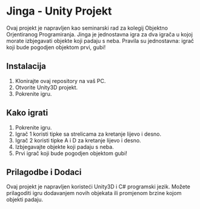 # Jinga - Unity Projekt

Ovaj projekt je napravljen kao seminarski rad za kolegij Objektno Orjentiranog Programiranja. Jinga je jednostavna igra za dva igrača u kojoj morate izbjegavati objekte koji padaju s neba. Pravila su jednostavna: igrač koji bude pogodjen objektom prvi, gubi!

## Instalacija

1. Klonirajte ovaj repository na vaš PC.
2. Otvorite Unity3D projekt.
3. Pokrenite igru.

## Kako igrati

1. Pokrenite igru.
2. Igrač 1 koristi tipke sa strelicama za kretanje lijevo i desno.
3. Igrač 2 koristi tipke A i D za kretanje lijevo i desno.
4. Izbjegavajte objekte koji padaju s neba.
5. Prvi igrač koji bude pogodjen objektom gubi!

## Prilagodbe i Dodaci

Ovaj projekt je napravljen koristeći Unity3D i C# programski jezik. Možete prilagoditi igru dodavanjem novih objekata ili promjenom brzine kojom objekti padaju.
